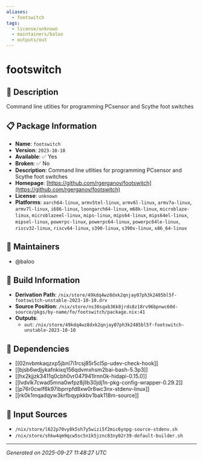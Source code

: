 ```yaml
---
aliases:
  - footswitch
tags:
  - license/unknown
  - maintainers/baloo
  - outputs/out
---
```


# footswitch

## 📝 Description

Command line utlities for programming PCsensor and Scythe foot switches

## 📋 Package Information

- **Name**: `footswitch`
- **Version**: `2023-10-10`
- **Available**: ✅ Yes
- **Broken**: ✅ No
- **Description**: Command line utlities for programming PCsensor and Scythe foot switches
- **Homepage**: [https://github.com/rgerganov/footswitch](https://github.com/rgerganov/footswitch)
- **License**: `unknown`
- **Platforms**: `aarch64-linux`, `armv5tel-linux`, `armv6l-linux`, `armv7a-linux`, `armv7l-linux`, `i686-linux`, `loongarch64-linux`, `m68k-linux`, `microblaze-linux`, `microblazeel-linux`, `mips-linux`, `mips64-linux`, `mips64el-linux`, `mipsel-linux`, `powerpc-linux`, `powerpc64-linux`, `powerpc64le-linux`, `riscv32-linux`, `riscv64-linux`, `s390-linux`, `s390x-linux`, `x86_64-linux`
## 👥 Maintainers

- @baloo


## 🔧 Build Information

- **Derivation Path**: `/nix/store/49kdq4wz8dxk2qnjay07ph3k2485bl5f-footswitch-unstable-2023-10-10.drv`
- **Source Position**: `/nix/store/ns30sqxb36k8jrds8z18rv96bpnwc60d-source/pkgs/by-name/fo/footswitch/package.nix:41`
- **Outputs**:
  - `out`:  `/nix/store/49kdq4wz8dxk2qnjay07ph3k2485bl5f-footswitch-unstable-2023-10-10`

## 🔗 Dependencies

- [[02nvbmkaqzxp5jbnl7i1rcsj85r5cl5p-udev-check-hook]]
- [[bjsb6wdjykafnkixq156qdvmxhsm2bai-bash-5.3p3]]
- [[hx2kjjzk3411q0cbh0vr047941lrnn0k-hidapi-0.15.0]]
- [[lvdvlk7cwad5mna0wfpz8jllb30jdj1n-pkg-config-wrapper-0.29.2]]
- [[p76r0cwlf6k97ibprrpfd8xw0r8wc3nx-stdenv-linux]]
- [[rk0k1mqadqyw3krfbqypkkbv1bak118m-source]]

## 📁 Input Sources

- `/nix/store/l622p70vy8k5sh7y5wizi5f2mic6ynpg-source-stdenv.sh`
- `/nix/store/shkw4qm9qcw5sc5n1k5jznc83ny02r39-default-builder.sh`

---
*Generated on 2025-09-27 11:48:27 UTC*
